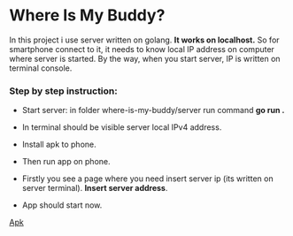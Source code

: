 # Where Is My Buddy?

In this project i use server written on golang. **It works on localhost.** So for smartphone connect to it, it needs to know local IP address on computer where server is started. By the way, when you start server, IP is written on terminal console. 

### Step by step instruction: 

- Start server: in folder where-is-my-buddy/server run command **go run .**

- In terminal should be visible server local IPv4 address. 

- Install apk to phone.

- Then run app on phone.

- Firstly you see a page where you need insert server ip (its written on server terminal). **Insert server address**. 

- App should start now. 

[Apk](https://drive.google.com/file/d/1jn-fArqSXFM4FD21hd6hrvWWAXG6qUP4/view?usp=sharing)